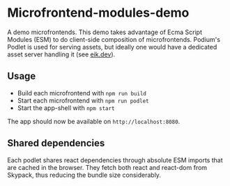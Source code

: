 # Microfrontend-modules-demo

A demo microfrontends. This demo takes advantage of Ecma Script Modules (ESM) to do client-side composition of microfrontends. Podium's Podlet is used for serving assets, but ideally one would have a dedicated asset server handling it (see [eik.dev](https://eik.dev/)).

## Usage

- Build each microfrontend with `npm run build`
- Start each microfrontend with `npm run podlet`
- Start the app-shell with `npm start`

The app should now be available on `http://localhost:8080`.

## Shared dependencies

Each podlet shares react dependencies through absolute ESM imports that are cached in the browser. They fetch both react and react-dom from Skypack, thus reducing the bundle size considerably.
